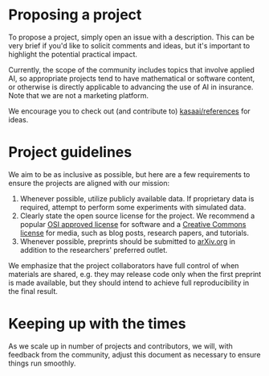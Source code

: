 # Proposing a project

To propose a project, simply open an issue with a description. This can be very brief if you'd like to solicit comments and ideas, but it's important to highlight the potential practical impact. 

Currently, the scope of the community includes topics that involve applied AI, so appropriate projects tend to have mathematical or software content, or otherwise is directly applicable to advancing the use of AI in insurance. Note that we are not a marketing platform.

We encourage you to check out (and contribute to) [kasaai/references](https://github.com/kasaai/references) for ideas.

# Project guidelines

We aim to be as inclusive as possible, but here are a few requirements to ensure the projects are aligned with our mission:

1. Whenever possible, utilize publicly available data. If proprietary data is required, attempt to perform some experiments with simulated data.
2. Clearly state the open source license for the project. We recommend a popular [OSI approved license](https://opensource.org/licenses) for software and a [Creative Commons license](https://creativecommons.org/licenses/) for media, such as blog posts, research papers, and tutorials.
3. Whenever possible, preprints should be submitted to [arXiv.org](https://arxiv.org/) in addition to the researchers' preferred outlet.

We emphasize that the project collaborators have full control of when materials are shared, e.g. they may release code only when the first preprint is made available, but they should intend to achieve full reproducibility in the final result.

# Keeping up with the times

As we scale up in number of projects and contributors, we will, with feedback from the community, adjust this document as necessary to ensure things run smoothly.
